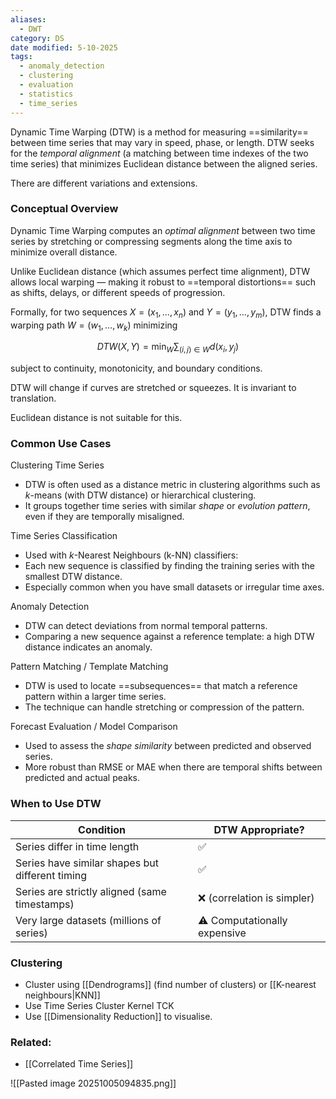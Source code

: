 ```yaml
---
aliases:
  - DWT
category: DS
date modified: 5-10-2025
tags:
  - anomaly_detection
  - clustering
  - evaluation
  - statistics
  - time_series
---
```

Dynamic Time Warping (DTW) is a method for measuring ==similarity== between time series that may vary in speed, phase, or length. DTW seeks for the *temporal alignment* (a matching between time indexes of the two time series) that minimizes Euclidean distance between the aligned series.

There are different variations and extensions.

### Conceptual Overview

Dynamic Time Warping computes an *optimal alignment* between two time series by stretching or compressing segments along the time axis to minimize overall distance.

Unlike Euclidean distance (which assumes perfect time alignment), DTW allows local warping — making it robust to ==temporal distortions== such as shifts, delays, or different speeds of progression.

Formally, for two sequences $X = (x_1, \ldots, x_n)$ and $Y = (y_1, \ldots, y_m)$, DTW finds a warping path $W = (w_1, \ldots, w_k)$ minimizing

$$
DTW(X, Y) = \min_W \sum_{(i,j) \in W} d(x_i, y_j)
$$

subject to continuity, monotonicity, and boundary conditions.

DTW will change if curves are stretched or squeezes. It is invariant to translation.

Euclidean distance is not suitable for this.

### Common Use Cases

Clustering Time Series
* DTW is often used as a distance metric in clustering algorithms such as $k$-means (with DTW distance) or hierarchical clustering.
* It groups together time series with similar *shape* or *evolution pattern*, even if they are temporally misaligned.

Time Series Classification
* Used with $k$-Nearest Neighbours (k-NN) classifiers:
* Each new sequence is classified by finding the training series with the smallest DTW distance.
* Especially common when you have small datasets or irregular time axes.

Anomaly Detection
* DTW can detect deviations from normal temporal patterns.
* Comparing a new sequence against a reference template: a high DTW distance indicates an anomaly.

Pattern Matching / Template Matching
* DTW is used to locate ==subsequences== that match a reference pattern within a larger time series.
* The technique can handle stretching or compression of the pattern.

Forecast Evaluation / Model Comparison
* Used to assess the *shape similarity* between predicted and observed series.
* More robust than RMSE or MAE when there are temporal shifts between predicted and actual peaks.

### When to Use DTW

| Condition                                       | DTW Appropriate?             |
| ----------------------------------------------- | ---------------------------- |
| Series differ in time length                    | ✅                            |
| Series have similar shapes but different timing | ✅                            |
| Series are strictly aligned (same timestamps)   | ❌ (correlation is simpler)   |
| Very large datasets (millions of series)        | ⚠️ Computationally expensive |
### Clustering 

- Cluster using [[Dendrograms]] (find number of clusters) or [[K-nearest neighbours|KNN]]
- Use Time Series Cluster Kernel TCK
- Use [[Dimensionality Reduction]] to visualise.

### Related:
- [[Correlated Time Series]]

![[Pasted image 20251005094835.png]]